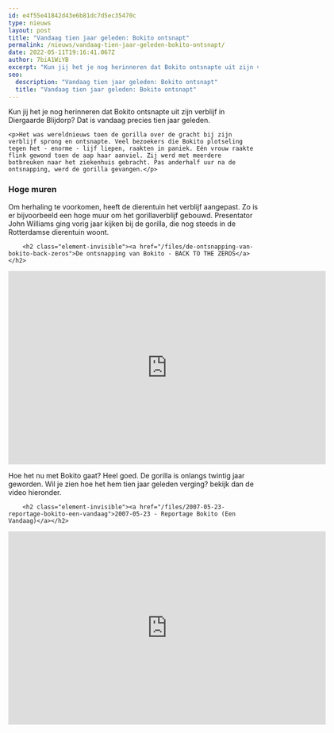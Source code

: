 ```yaml
---
id: e4f55e41842d43e6b81dc7d5ec35470c
type: nieuws
layout: post
title: "Vandaag tien jaar geleden: Bokito ontsnapt"
permalink: /nieuws/vandaag-tien-jaar-geleden-bokito-ontsnapt/
date: 2022-05-11T19:16:41.067Z
author: 7biA1WiYB
excerpt: "Kun jij het je nog herinneren dat Bokito ontsnapte uit zijn verblijf in Diergaarde Blijdorp? Dat is vandaag precies tien jaar geleden.  "
seo:
  description: "Vandaag tien jaar geleden: Bokito ontsnapt"
  title: "Vandaag tien jaar geleden: Bokito ontsnapt"
---
```

Kun jij het je nog herinneren dat Bokito ontsnapte uit zijn verblijf in Diergaarde Blijdorp? Dat is vandaag precies tien jaar geleden.  

    <p>Het was wereldnieuws toen de gorilla over de gracht bij zijn verblijf sprong en ontsnapte. Veel bezoekers die Bokito plotseling tegen het - enorme - lijf liepen, raakten in paniek. Eén vrouw raakte flink gewond toen de aap haar aanviel. Zij werd met meerdere botbreuken naar het ziekenhuis gebracht. Pas anderhalf uur na de ontsnapping, werd de gorilla gevangen.</p>
<h3>Hoge muren</h3>
<p>Om herhaling te voorkomen, heeft de dierentuin het verblijf aangepast. Zo is er bijvoorbeeld een hoge muur om het gorillaverblijf gebouwd. Presentator John Williams ging vorig jaar kijken bij de gorilla, die nog steeds in de Rotterdamse dierentuin woont. </p>
<p><div class="media media-element-container media-default"><div id="file-417418" class="file file-video file-video-youtube">

        <h2 class="element-invisible"><a href="/files/de-ontsnapping-van-bokito-back-zeros">De ontsnapping van Bokito - BACK TO THE ZEROS</a></h2>
    
  
  <div class="content">
    <div class="media-youtube-video file media-element file-default media-youtube-1">
  <iframe class="media-youtube-player" width="640" height="390" title="De ontsnapping van Bokito - BACK TO THE ZEROS" src="https://www.youtube.com/embed/PGxK-E8gK_M?wmode=opaque&controls=" name="De ontsnapping van Bokito - BACK TO THE ZEROS" frameborder="0" allowfullscreen="">Video van De ontsnapping van Bokito - BACK TO THE ZEROS</iframe>
</div>
  </div>

  
</div>
</div>
<p>Hoe het nu met Bokito gaat? Heel goed. De gorilla is onlangs twintig jaar geworden. Wil je zien hoe het hem tien jaar geleden verging? bekijk dan de video hieronder.</p>
<p><div class="media media-element-container media-default"><div id="file-417419" class="file file-video file-video-youtube">

        <h2 class="element-invisible"><a href="/files/2007-05-23-reportage-bokito-een-vandaag">2007-05-23 - Reportage Bokito (Een Vandaag)</a></h2>
    
  
  <div class="content">
    <div class="media-youtube-video file media-element file-default media-youtube-2">
  <iframe class="media-youtube-player" width="640" height="390" title="2007-05-23 - Reportage Bokito (Een Vandaag)" src="https://www.youtube.com/embed/mt19UdHv8Rc?wmode=opaque&controls=" name="2007-05-23 - Reportage Bokito (Een Vandaag)" frameborder="0" allowfullscreen="">Video van 2007-05-23 - Reportage Bokito (Een Vandaag)</iframe>
</div>
  </div>

  
</div>
</div>
<p> </p>  
